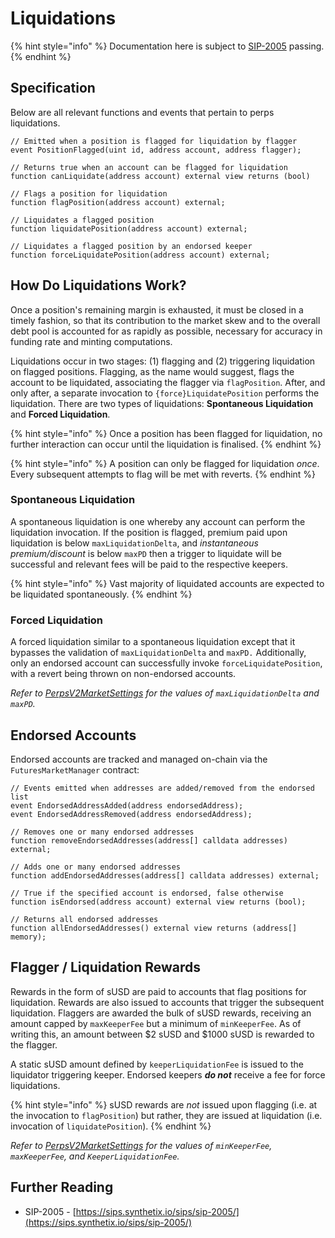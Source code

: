 # Liquidations

{% hint style="info" %}
Documentation here is subject to [SIP-2005](https://sips.synthetix.io/sips/sip-2005/) passing.
{% endhint %}

## Specification

Below are all relevant functions and events that pertain to perps liquidations.

```solidity
// Emitted when a position is flagged for liquidation by flagger
event PositionFlagged(uint id, address account, address flagger);

// Returns true when an account can be flagged for liquidation
function canLiquidate(address account) external view returns (bool)

// Flags a position for liquidation
function flagPosition(address account) external;

// Liquidates a flagged position
function liquidatePosition(address account) external;

// Liquidates a flagged position by an endorsed keeper
function forceLiquidatePosition(address account) external;
```

## How Do Liquidations Work?

Once a position's remaining margin is exhausted, it must be closed in a timely fashion, so that its contribution to the market skew and to the overall debt pool is accounted for as rapidly as possible, necessary for accuracy in funding rate and minting computations.

Liquidations occur in two stages: (1) flagging and (2) triggering liquidation on flagged positions. Flagging, as the name would suggest, flags the account to be liquidated, associating the flagger via `flagPosition`. After, and only after, a separate invocation to `{force}LiquidatePosition` performs the liquidation. There are two types of liquidations: **Spontaneous Liquidation** and **Forced Liquidation**.

{% hint style="info" %}
Once a position has been flagged for liquidation, no further interaction can occur until the liquidation is finalised.
{% endhint %}

{% hint style="info" %}
A position can only be flagged for liquidation _once_. Every subsequent attempts to flag will be met with reverts.
{% endhint %}

### **Spontaneous Liquidation**

A spontaneous liquidation is one whereby any account can perform the liquidation invocation. If the position is flagged, premium paid upon liquidation is below `maxLiquidationDelta`, and _instantaneous premium/discount_ is below `maxPD` then a trigger to liquidate will be successful and relevant fees will be paid to the respective keepers.

{% hint style="info" %}
Vast majority of liquidated accounts are expected to be liquidated spontaneously.
{% endhint %}

### Forced Liquidation

A forced liquidation similar to a spontaneous liquidation except that it bypasses the validation of `maxLiquidationDelta` and `maxPD.` Additionally, only an endorsed account can successfully invoke `forceLiquidatePosition`, with a revert being thrown on non-endorsed accounts.

_Refer to_ [_PerpsV2MarketSettings_](useful-links.md) _for the values of `maxLiquidationDelta` and `maxPD`._

## Endorsed Accounts

Endorsed accounts are tracked and managed on-chain via the `FuturesMarketManager` contract:

```solidity
// Events emitted when addresses are added/removed from the endorsed list
event EndorsedAddressAdded(address endorsedAddress);
event EndorsedAddressRemoved(address endorsedAddress);

// Removes one or many endorsed addresses
function removeEndorsedAddresses(address[] calldata addresses) external;

// Adds one or many endorsed addresses
function addEndorsedAddresses(address[] calldata addresses) external;

// True if the specified account is endorsed, false otherwise
function isEndorsed(address account) external view returns (bool);

// Returns all endorsed addresses
function allEndorsedAddresses() external view returns (address[] memory);
```

## Flagger / Liquidation Rewards

Rewards in the form of sUSD are paid to accounts that flag positions for liquidation. Rewards are also issued to accounts that trigger the subsequent liquidation. Flaggers are awarded the bulk of sUSD rewards, receiving an amount capped by `maxKeeperFee` but a minimum of `minKeeperFee`. As of writing this, an amount between $2 sUSD and $1000 sUSD is rewarded to the flagger.

A static sUSD amount defined by `keeperLiquidationFee` is issued to the liquidator triggering keeper. Endorsed keepers _**do not**_ receive a fee for force liquidations.

{% hint style="info" %}
sUSD rewards are _not_ issued upon flagging (i.e. at the invocation to `flagPosition`) but rather, they are issued at liquidation (i.e. invocation of `liquidatePosition`).
{% endhint %}

_Refer to_ [_PerpsV2MarketSettings_](broken-reference) _for the values of `minKeeperFee`, `maxKeeperFee`, and `KeeperLiquidationFee`._

## &#x20;Further Reading

* SIP-2005 - [https://sips.synthetix.io/sips/sip-2005/](https://sips.synthetix.io/sips/sip-2005/)
